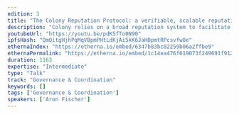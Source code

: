 ```yaml
---
edition: 3
title: "The Colony Reputation Protocol: a verifiable, scalable reputation system"
description: "Colony relies on a broad reputation system to facilitate governance and decision making. The reputation system we are building is far more complex than anything that could be done in a smart contract alone. Instead the system overcomes scalability/gas cost limitations with off-chain computation of the reputation scores which are provable on-chain to the contract. In this talk we will describe how this off-chain calculation with on-chain verifiability is designed and game theoretically secured. We will also describe what kind of actions in a Colony will earn you reputation, and how reputation is used in our collective decision making process."
youtubeUrl: "https://youtu.be/pdK5fTo0N90"
ipfsHash: "QmQitgHjhPqMqVBpmPHtLdKjAi5kK6JaHDpmtRPcsvfw8e"
ethernaIndex: "https://etherna.io/embed/6347b83bc02259b06a2ffbe9"
ethernaPermalink: "https://etherna.io/embed/1c14ea476f619073f249691f9126cfe79f542f62a84e1a63f098e849759fc3dc"
duration: 1163
expertise: "Intermediate"
type: "Talk"
track: "Governance & Coordination"
keywords: []
tags: ['Governance & Coordination']
speakers: ['Aron Fischer']
---
```


